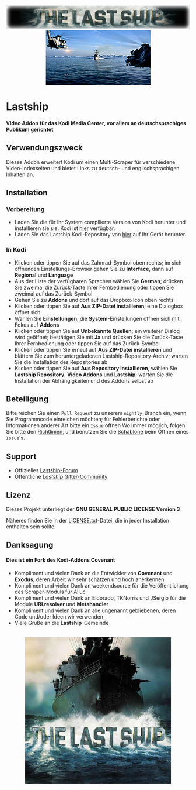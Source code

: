 <p align="center">
    <img src=".github/banner.jpg" alt="Logo"/>
    <br>
    <img src=".github/animation.gif" alt="Animation"/>
    <br>
</p>



# Lastship

#### Video Addon für das **Kodi Media Center**, vor allem an deutschsprachiges Publikum gerichtet


## Verwendungszweck

Dieses Addon erweitert Kodi um einen Multi-Scraper für verschiedene Video-Indexseiten und bietet Links zu deutsch- und englischsprachigen Inhalten an.


## Installation

### Vorbereitung

- Laden Sie die für Ihr System compilierte Version von Kodi herunter und installieren sie sie. Kodi ist [hier](https://kodi.tv/download) verfügbar.
- Laden Sie das Lastship Kodi-Repository von [hier](https://github.com/lastship/Lastship-Repo/raw/master/zips/repository.lastship/repository.lastship-1.0.1.zip) auf Ihr Gerät herunter.

### In Kodi

- Klicken oder tippen Sie auf das Zahnrad-Symbol oben rechts; im sich öffnenden Einstellungs-Browser gehen Sie zu **Interface**, dann auf **Regional** und **Language**
- Aus der Liste der verfügbaren Sprachen wählen Sie **German**; drücken Sie zweimal die Zurück-Taste Ihrer Fernbedienung oder tippen Sie zweimal auf das Zurück-Symbol
- Gehen Sie zu **Addons** und dort auf das Dropbox-Icon oben rechts
- Klicken oder tippen Sie auf **Aus ZIP-Datei installieren**; eine Dialogbox öffnet sich
- Wählen Sie **Einstellungen**; die **System**-Einstellungen öffnen sich mit Fokus auf **Addons**
- Klicken oder tippen Sie auf **Unbekannte Quellen**; ein weiterer Dialog wird geöffnet; bestätigen Sie mit **Ja** und drücken Sie die Zurück-Taste Ihrer Fernbedienung oder tippen Sie auf das Zurück-Symbol
- Klicken oder tippen Sie erneut auf **Aus ZIP-Datei installieren** und blättern Sie zum heruntergeladenen Lastship-Repository-Archiv; warten Sie die Installation des Repositories ab
- Klicken oder tippen Sie auf **Aus Repository installieren**, wählen Sie **Lastship Repository**, **Video Addons** und **Lastship**; warten Sie die Installation der Abhängigkeiten und des Addons selbst ab


## Beteiligung

Bitte reichen Sie einen `Pull Request` zu unserem `nightly`-Branch ein, wenn Sie Programmcode einreichen möchten; für Fehlerberichte oder Informationen anderer Art bitte ein `Issue` öffnen
Wo immer möglich, folgen Sie bitte den [Richtlinien](.github/CONTRINUTING.md), und benutzen Sie die [Schablone](.github/ISSUE_TEMPLATE.md) beim Öffnen eines `Issue`'s.


## Support

* Offizielles [Lastship-Forum](http://lastship.square7.ch/forum/forumdisplay.php?fid=28)
* Öffentliche [*Lastship* Gitter-Community](https://gitter.im/Lastship_Chat/Lobby?utm_source=share-link&utm_medium=link&utm_campaign=share-link)


## Lizenz

Dieses Projekt unterliegt der **GNU GENERAL PUBLIC LICENSE Version 3**

Näheres finden Sie in der [LICENSE.txt](LICENSE.txt)-Datei, die in jeder Installation enthalten sein sollte.


## Danksagung

#### Dies ist ein Fork des Kodi-Addons **Covenant**

* Kompliment und vielen Dank an die Entwickler von **Covenant** und **Exodus**, deren Arbeit wir sehr schätzen und hoch anerkennen
* Kompliment und vielen Dank an weekendsource für die Veröffentlichung des Scraper-Moduls für Alluc
* Kompliment und vielen Dank an Eldorado, TKNorris und JSergio für die Module **URLresolver** und **Metahandler**
* Kompliment und vielen Dank an alle ungenannt gebliebenen, deren Code und/oder Ideen wir verwenden
* Viele Grüße an die **Lastship**-Gemeinde


<p align="center">
    <br>
    <img src="icon.png" alt="Icon"/>
</p>
